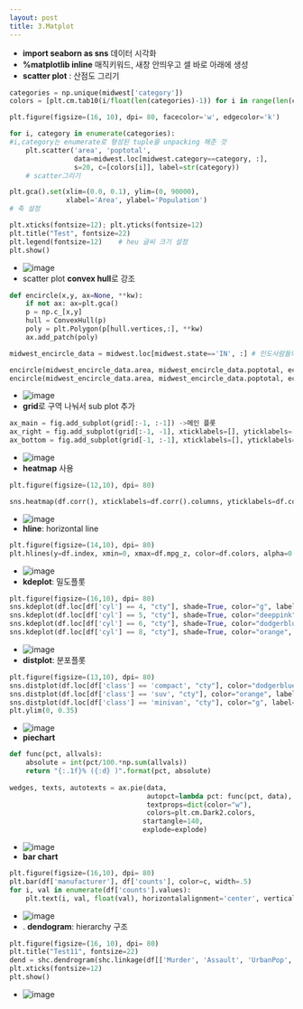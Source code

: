 ```yaml
---
layout: post
title: 3.Matplot
---
```


- **import seaborn as sns**
	데이터 시각화
- **%matplotlib inline**
	매직키워드, 새창 안띄우고 셀 바로 아래에 생성
-  **scatter plot** : 산점도 그리기
```python
categories = np.unique(midwest['category'])
colors = [plt.cm.tab10(i/float(len(categories)-1)) for i in range(len(categories))]

plt.figure(figsize=(16, 10), dpi= 80, facecolor='w', edgecolor='k')

for i, category in enumerate(categories):
#i,category는 enumerate로 형성된 tuple을 unpacking 해준 것
    plt.scatter('area', 'poptotal',
                data=midwest.loc[midwest.category==category, :],
                s=20, c=[colors[i]], label=str(category))
    # scatter그리기

plt.gca().set(xlim=(0.0, 0.1), ylim=(0, 90000),
              xlabel='Area', ylabel='Population')
# 축 설정

plt.xticks(fontsize=12); plt.yticks(fontsize=12)
plt.title("Test", fontsize=22)
plt.legend(fontsize=12)    # heu 글씨 크기 설정
plt.show()
```
-
	![image](https://github.com/code7ssage/code7ssage.github.io/blob/master/assets/attached%20file/Pasted%20image%2020240104115156.png?raw=true)
- scatter plot **convex hull**로 강조
```python
def encircle(x,y, ax=None, **kw):
    if not ax: ax=plt.gca()
    p = np.c_[x,y]
    hull = ConvexHull(p)
    poly = plt.Polygon(p[hull.vertices,:], **kw)
    ax.add_patch(poly)

midwest_encircle_data = midwest.loc[midwest.state=='IN', :] # 인도사람들의 분포는?

encircle(midwest_encircle_data.area, midwest_encircle_data.poptotal, ec="k", fc="gold", alpha=0.1)
encircle(midwest_encircle_data.area, midwest_encircle_data.poptotal, ec="firebrick", fc="none", linewidth=1.5)
```
-
	![image](https://github.com/code7ssage/code7ssage.github.io/blob/master/assets/attached%20file/Pasted%20image%2020240104115448.png?raw=true)
- **grid**로 구역 나눠서 sub plot 추가
```python
ax_main = fig.add_subplot(grid[:-1, :-1]) ->메인 플롯
ax_right = fig.add_subplot(grid[:-1, -1], xticklabels=[], yticklabels=[]) ->오른쪽
ax_bottom = fig.add_subplot(grid[-1, :-1], xticklabels=[], yticklabels=[]) ->하단
```
-
	![image](https://github.com/code7ssage/code7ssage.github.io/blob/master/assets/attached%20file/Pasted%20image%2020240104120520.png?raw=true)
- **heatmap** 사용
```python
plt.figure(figsize=(12,10), dpi= 80)

sns.heatmap(df.corr(), xticklabels=df.corr().columns, yticklabels=df.corr().columns, cmap='RdYlGn', center=0, annot=True)
```
- 
	![image](https://github.com/code7ssage/code7ssage.github.io/blob/master/assets/attached%20file/Pasted%20image%2020240104120601.png?raw=true)
-  **hline**: horizontal line
```python
plt.figure(figsize=(14,10), dpi= 80)
plt.hlines(y=df.index, xmin=0, xmax=df.mpg_z, color=df.colors, alpha=0.4, linewidth=5)
```
- 
	![image](https://github.com/code7ssage/code7ssage.github.io/blob/master/assets/attached%20file/Pasted%20image%2020240104120724.png?raw=true)
-  **kdeplot**: 밀도플롯
```python
plt.figure(figsize=(16,10), dpi= 80)
sns.kdeplot(df.loc[df['cyl'] == 4, "cty"], shade=True, color="g", label="Cyl=4", alpha=.7)
sns.kdeplot(df.loc[df['cyl'] == 5, "cty"], shade=True, color="deeppink", label="Cyl=5", alpha=.7)
sns.kdeplot(df.loc[df['cyl'] == 6, "cty"], shade=True, color="dodgerblue", label="Cyl=6", alpha=.7)
sns.kdeplot(df.loc[df['cyl'] == 8, "cty"], shade=True, color="orange", label="Cyl=8", alpha=.7)
```
- 
	![image](https://github.com/code7ssage/code7ssage.github.io/blob/master/assets/attached%20file/Pasted%20image%2020240104120808.png?raw=true)
-  **distplot**: 분포플롯
```python
plt.figure(figsize=(13,10), dpi= 80)
sns.distplot(df.loc[df['class'] == 'compact', "cty"], color="dodgerblue", label="Compact", hist_kws={'alpha':.7}, kde_kws={'linewidth':3})
sns.distplot(df.loc[df['class'] == 'suv', "cty"], color="orange", label="SUV", hist_kws={'alpha':.7}, kde_kws={'linewidth':3})
sns.distplot(df.loc[df['class'] == 'minivan', "cty"], color="g", label="minivan", hist_kws={'alpha':.7}, kde_kws={'linewidth':3})
plt.ylim(0, 0.35)
```
- 
	![image](https://github.com/code7ssage/code7ssage.github.io/blob/master/assets/attached%20file/Pasted%20image%2020240104120906.png?raw=true)
-  **piechart**
```python
def func(pct, allvals):
    absolute = int(pct/100.*np.sum(allvals))
    return "{:.1f}% ({:d} )".format(pct, absolute)
    
wedges, texts, autotexts = ax.pie(data,
                                  autopct=lambda pct: func(pct, data),
                                  textprops=dict(color="w"),
                                  colors=plt.cm.Dark2.colors,
                                 startangle=140,
                                 explode=explode)
```
- 
	![image](https://github.com/code7ssage/code7ssage.github.io/blob/master/assets/attached%20file/Pasted%20image%2020240104121030.png?raw=true)
-  **bar chart**
```python
plt.figure(figsize=(16,10), dpi= 80)
plt.bar(df['manufacturer'], df['counts'], color=c, width=.5)
for i, val in enumerate(df['counts'].values):
    plt.text(i, val, float(val), horizontalalignment='center', verticalalignment='bottom', fontdict={'fontweight':500, 'size':12})
```
-
	![image](https://github.com/code7ssage/code7ssage.github.io/blob/master/assets/attached%20file/Pasted%20image%2020240104121144.png?raw=true)
- . **dendogram**: hierarchy 구조
```python
plt.figure(figsize=(16, 10), dpi= 80)
plt.title("Test11", fontsize=22)
dend = shc.dendrogram(shc.linkage(df[['Murder', 'Assault', 'UrbanPop', 'Rape']], method='ward'), labels=df.State.values, color_threshold=100)
plt.xticks(fontsize=12)
plt.show()
```
-
	![image](https://github.com/code7ssage/code7ssage.github.io/blob/master/assets/attached%20file/Pasted%20image%2020240104121315.png?raw=true)
